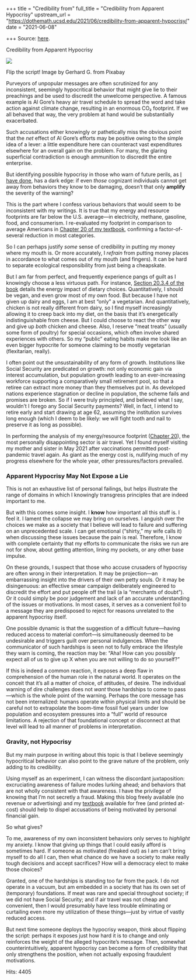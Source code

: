 +++
title = "Credibility from"
full_title = "Credibility from Apparent Hypocrisy"
upstream_url = "https://dothemath.ucsd.edu/2021/06/credibility-from-apparent-hypocrisy/"
date = "2021-06-08"

+++
Source: [here](https://dothemath.ucsd.edu/2021/06/credibility-from-apparent-hypocrisy/).

Credibility from Apparent Hypocrisy

[![](https://dothemath.ucsd.edu/wp-content/uploads/2021/06/flip-script-300x228.jpg)](https://dothemath.ucsd.edu/wp-content/uploads/2021/06/flip-script.jpg)

Flip the script! Image by Gerhard G. from Pixabay

Purveyors of unpopular messages are often scrutinized for any inconsistent, seemingly hypocritical behavior that might give lie to their preachings and be used to discredit the unwelcome perspective. A famous example is Al Gore’s heavy air travel schedule to spread the word and take action against climate change, resulting in an enormous CO₂ footprint. If we all behaved that way, the very problem at hand would be substantially exacerbated.

Such accusations either knowingly or pathetically miss the obvious point that the *net* effect of Al Gore’s efforts may be positive owing to the simple idea of a lever: a little expenditure here can counteract vast expenditures elsewhere for an overall gain on the problem. For many, the glaring superficial contradiction is enough ammunition to discredit the entire enterprise.

But identifying possible hypocrisy in those who warn of future perils, as [I have done](https://dothemath.ucsd.edu/2021/05/why-worry-about-collapse/), has a dark edge: if even *those* cognizant individuals cannot get away from behaviors they know to be damaging, doesn’t that only **amplify** the severity of the warning?

This is the part where I confess various behaviors that would seem to be inconsistent with my writings. It is true that my energy and resource footprints are far below the U.S. average—in electricity, methane, gasoline, food, and consumerism. I re-evaluated my footprint in comparison to average Americans in [Chapter 20 of my textbook](https://escholarship.org/uc/item/9js5291m#chapter.20), confirming a factor-of-several reduction in most categories.

So I can perhaps justify *some* sense of credibility in putting my money where my mouth is. Or more accurately, I *refrain* from putting money places in accordance to what comes out of my mouth (and fingers). It can be hard to separate ecological responsibility from just being a cheapskate.

But I am far from perfect, and frequently experience pangs of guilt as I knowingly choose a less virtuous path. For instance, [Section 20.3.4 of the book](https://escholarship.org/uc/item/9js5291m#subsection.20.3.4) details the energy impact of dietary choices. Quantitatively, I should be vegan, and even grow most of my own food. But because I have not given up dairy and eggs, I am at best “only” a vegetarian. And quantitatively, chicken is not really different from dairy, so I find myself increasingly allowing it to creep back into my diet, on the basis that it’s energetically indistinguishable from cheese. But I could choose to react the other way and give up *both* chicken and cheese. Also, I reserve “meat treats” (usually some form of poultry) for special occasions, which often involve shared experiences with others. So my “public” eating habits make me look like an even bigger hypocrite for someone claiming to be mostly vegetarian (flexitarian, really).

I often point out the unsustainability of any form of growth. Institutions like Social Security are predicated on growth: not only economic gain via interest accumulation, but population growth leading to an ever-increasing workforce supporting a comparatively small retirement pool, so that a retiree can extract more money than they themselves put in. As developed nations experience stagnation or decline in population, the scheme fails and promises are broken. So if I were truly principled, and believed what I say, wouldn’t I forego any Social Security payments? Well, in fact, I intend to retire early and start drawing at age 62, assuming the institution survives long enough (which I deem to be likely: we will fight tooth and nail to preserve it as long as possible).

In performing the analysis of my energy/resource footprint ([Chapter 20](https://escholarship.org/uc/item/9js5291m#chapter.20)), the most personally disappointing sector is air travel. Yet I found myself visiting my mother and sister in May 2021 after vaccinations permitted post-pandemic travel again. As giant as the energy cost is, nullifying much of my progress elsewhere for the whole year, other pressures/factors prevailed.

### Apparent Hypocrisy May Not Expose a Lie

This is not an exhaustive list of personal failings, but helps illustrate the range of domains in which I knowingly transgress principles that are indeed important to me.

But with this comes some insight. I **know** how important all this stuff is. I feel it. I lament the collapse we may bring on ourselves. I anguish over the choices we make as a society that I believe will lead to failure and suffering on an unprecedented scale. I can get emotional (“shirty,” my wife calls it) when discussing these issues because the pain is real. Therefore, I know with complete certainty that my efforts to communicate the risks we run are not for show, about getting attention, lining my pockets, or any other base impulse.

On these grounds, I suspect that those who accuse crusaders of hypocrisy are often wrong in their interpretation. It may be projection—an embarrassing insight into the drivers of their own petty souls. Or it may be disingenuous: an effective smear campaign deliberately engineered to discredit the effort and put people off the trail (a la “merchants of doubt”). Or it could simply be poor judgement and lack of an accurate understanding of the issues or motivations. In most cases, it serves as a convenient foil to a message they are predisposed to reject for reasons unrelated to the apparent hypocrisy itself.

One possible dynamic is that the suggestion of a difficult future—having reduced access to material comfort—is simultaneously deemed to be undesirable and triggers guilt over personal indulgences. When the communicator of such hardships is seen not to fully embrace the lifestyle they warn is coming, the reaction may be: “Aha! How can you possibly expect all of us to give up X when you are not willing to do so yourself?”

If this is indeed a common reaction, it exposes a deep flaw in comprehension of the human role in the natural world. It operates on the conceit that it’s all a matter of choice, of attitudes, of desire. The individual warning of dire challenges does not *want* those hardships to come to pass—which is the whole point of the warning. Perhaps the core message has not been internalized: humans operate within physical limits and should be careful not to extrapolate the boom-time fossil fuel years under low population and ecosystem pressures into a “full” world of resource limitations. A rejection of that foundational concept or disconnect at that level will lead to all manner of problems in interpretation.

### Gravity, not Hypocrisy

But my main purpose in writing about this topic is that I believe seemingly hypocritical behavior can also point to the grave nature of the problem, only adding to its credibility.

Using myself as an experiment, I can witness the discordant juxtaposition: excruciating awareness of failure modes lurking ahead; and behaviors that are not wholly consistent with that awareness. I have the privilege of knowing that I’m not secretly a fraud. Making this blog freely available (no revenue or advertising) and my [textbook](https://escholarship.org/uc/item/9js5291m) available for free (and printed at-cost) should help to dispel accusations of being motivated by personal financial gain.

So what gives?

To me, awareness of my own inconsistent behaviors only serves to *highlight* my anxiety. I know that giving up things that I could easily afford is sometimes hard. If someone as motivated (freaked out) as I am can’t bring myself to do all I can, then what chance do we have a society to make really tough decisions and accept sacrifices? How will a democracy elect to make those choices?

Granted, one of the hardships is standing too far from the pack. I do not operate in a vacuum, but am embedded in a society that has its own set of (temporary) foundations. If meat was rare and special throughout society; if we did not have Social Security; and if air travel was not cheap and convenient, then I would presumably have less trouble eliminating or curtailing even more my utilization of these things—just by virtue of vastly reduced access.

But next time someone deploys the hypocrisy weapon, think about flipping the script: perhaps it exposes just how hard it is to change and only reinforces the weight of the alleged hypocrite’s message. Then, somewhat counterintuitively, apparent hypocrisy can become a form of credibility that only strengthens the position, when not actually exposing fraudulent motivations.

Hits: 4405

[](https://www.addtoany.com/add_to/facebook?linkurl=https%3A%2F%2Fdothemath.ucsd.edu%2F2021%2F06%2Fcredibility-from-apparent-hypocrisy%2F&linkname=Credibility%20from%20Apparent%20Hypocrisy "Facebook")[](https://www.addtoany.com/add_to/twitter?linkurl=https%3A%2F%2Fdothemath.ucsd.edu%2F2021%2F06%2Fcredibility-from-apparent-hypocrisy%2F&linkname=Credibility%20from%20Apparent%20Hypocrisy "Twitter")[](https://www.addtoany.com/add_to/email?linkurl=https%3A%2F%2Fdothemath.ucsd.edu%2F2021%2F06%2Fcredibility-from-apparent-hypocrisy%2F&linkname=Credibility%20from%20Apparent%20Hypocrisy "Email")[](https://www.addtoany.com/share)
